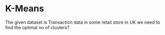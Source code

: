 # K-Means
The given dataset is Transaction data in some retail store in UK we need to find the optimal no of clusters?
